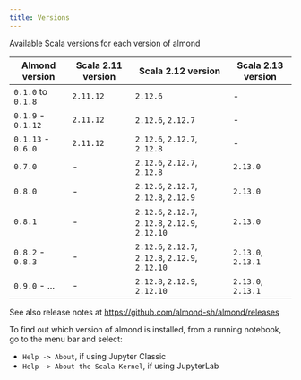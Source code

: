 ```yaml
---
title: Versions
---
```


Available Scala versions for each version of almond

Almond version | Scala 2.11 version | Scala 2.12 version | Scala 2.13 version
---------------|--------------------|--------------------|-------------------
`0.1.0` to `0.1.8` | `2.11.12` | `2.12.6`                                          | -
`0.1.9` - `0.1.12` | `2.11.12` | `2.12.6`, `2.12.7`                                | -
`0.1.13` - `0.6.0` | `2.11.12` | `2.12.6`, `2.12.7`, `2.12.8`                      | -
`0.7.0`            | -         | `2.12.6`, `2.12.7`, `2.12.8`                      | `2.13.0`
`0.8.0`            | -         | `2.12.6`, `2.12.7`, `2.12.8`, `2.12.9`            | `2.13.0`
`0.8.1`            | -         | `2.12.6`, `2.12.7`, `2.12.8`, `2.12.9`, `2.12.10` | `2.13.0`
`0.8.2` - `0.8.3`  | -         | `2.12.6`, `2.12.7`, `2.12.8`, `2.12.9`, `2.12.10` | `2.13.0`, `2.13.1`
`0.9.0` - ...      | -         | `2.12.8`, `2.12.9`, `2.12.10`                     | `2.13.0`, `2.13.1`

See also release notes at https://github.com/almond-sh/almond/releases

To find out which version of almond is installed, from a running notebook, go to the menu bar and select:

- `Help -> About`, if using Jupyter Classic
- `Help -> About the Scala Kernel`, if using JupyterLab
